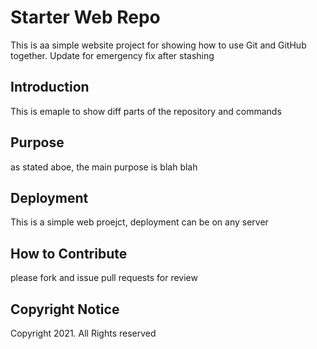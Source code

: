 # Starter Web Repo

This is aa simple website project for showing how to use Git and GitHub together. Update for emergency fix after stashing

## Introduction

This is emaple to show diff parts of the repository and commands

## Purpose

as stated aboe, the main purpose is blah blah

## Deployment
This is a simple web proejct, deployment can be on any server
## How to Contribute

please fork and issue pull requests for review

## Copyright Notice
Copyright 2021. All Rights reserved
